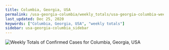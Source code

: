 ```yaml
---
title: Columbia, Georgia, USA
permalink: /usa-georgia-columbia/weekly_totals/usa-georgia-columbia-weekly_totals.html
last_updated: Dec 25, 2020
keywords: ["Columbia, Georgia, USA", "weekly totals"]
sidebar: usa-georgia-columbia_sidebar
---
```


![Weekly Totals of Confirmed Cases for Columbia, Georgia, USA](/covid_tracker/images/graphs/usa-georgia-columbia-weekly_totals_graph.png)
